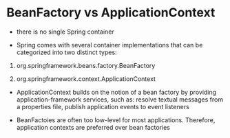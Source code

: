 # BeanFactory vs ApplicationContext

- there is no single Spring container

- Spring comes with several container implementations that can be categorized
  into two distinct types:

1. org.springframework.beans.factory.BeanFactory

2. org.springframework.context.ApplicationContext

- ApplicationContext builds on the notion of a bean factory by providing
  application-framework services, such as: resolve textual messages from a
  properties file, publish application events to event listeners

- BeanFactoies are often too low-level for most applications. Therefore,
  application contexts are preferred over bean factories
